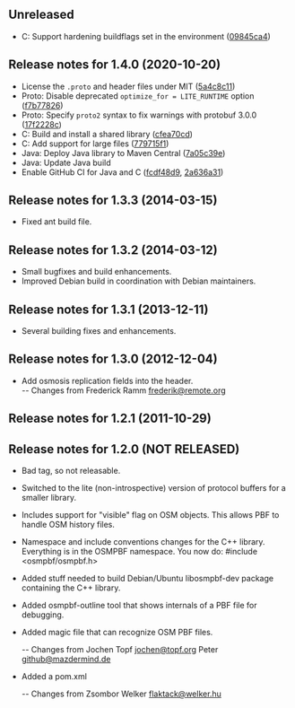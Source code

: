 ## Unreleased

- C: Support hardening buildflags set in the environment ([09845ca4](https://github.com/openstreetmap/OSM-binary/commit/09845ca4087c7404b1de33914233dbf53f9de4c3))

## Release notes for 1.4.0 (2020-10-20)

- License the `.proto` and header files under MIT ([5a4c8c11](https://github.com/openstreetmap/OSM-binary/commit/5a4c8c11564104afca14b787ef14131053977b5b))
- Proto: Disable deprecated `optimize_for = LITE_RUNTIME` option ([f7b77826](https://github.com/openstreetmap/OSM-binary/commit/f7b77826e493ce272daf5b1fe8b2143a818134c9))
- Proto: Specify `proto2` syntax to fix warnings with protobuf 3.0.0 ([17f2228c](https://github.com/openstreetmap/OSM-binary/commit/17f2228ca80a6477af947c4d282b99a19482fb73))
- C: Build and install a shared library ([cfea70cd](https://github.com/openstreetmap/OSM-binary/commit/cfea70cdc8f321c950f53250cd9b580043ab3266))
- C: Add support for large files ([779715f1](https://github.com/openstreetmap/OSM-binary/commit/779715f1a09f32e235d6d621b37596632d8bcba0))
- Java: Deploy Java library to Maven Central ([7a05c39e](https://github.com/openstreetmap/OSM-binary/commit/7a05c39ea5dcb8b8794e2a1b531b506ce1fae5f8))
- Java: Update Java build
- Enable GitHub CI for Java and C ([fcdf48d9](https://github.com/openstreetmap/OSM-binary/commit/fcdf48d942578af38897d4ea9f911bcdd888b3de), [2a636a31](https://github.com/openstreetmap/OSM-binary/commit/2a636a31f07d47cbb247a064bf8ec2bf9bc2bf65))

## Release notes for 1.3.3 (2014-03-15)

- Fixed ant build file.

## Release notes for 1.3.2 (2014-03-12)

- Small bugfixes and build enhancements.
- Improved Debian build in coordination with Debian maintainers.

## Release notes for 1.3.1 (2013-12-11)

- Several building fixes and enhancements.

## Release notes for 1.3.0 (2012-12-04)

- Add osmosis replication fields into the header.  
  -- Changes from Frederick Ramm <frederik@remote.org>

## Release notes for 1.2.1 (2011-10-29)

## Release notes for 1.2.0 (NOT RELEASED)

- Bad tag, so not releasable.
- Switched to the lite (non-introspective) version of protocol buffers
  for a smaller library.
- Includes support for "visible" flag on OSM objects. This allows PBF to
  handle OSM history files.
- Namespace and include conventions changes for the C++ library. Everything
  is in the OSMPBF namespace. You now do:
  #include <osmpbf/osmpbf.h>
- Added stuff needed to build Debian/Ubuntu libosmpbf-dev package containing
  the C++ library.
- Added osmpbf-outline tool that shows internals of a PBF file for debugging.
- Added magic file that can recognize OSM PBF files.

  -- Changes from Jochen Topf <jochen@topf.org>
  Peter <github@mazdermind.de>

- Added a pom.xml

  -- Changes from Zsombor Welker <flaktack@welker.hu>
